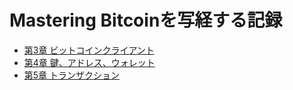 # Mastering Bitcoinを写経する記録

* [第3章 ビットコインクライアント](https://github.com/cipepser/mastering-bitcoin-syakyo/blob/master/chap3/README.md)
* [第4章 鍵、アドレス、ウォレット](https://github.com/cipepser/mastering-bitcoin-syakyo/blob/master/chap4/README.md)
* [第5章 トランザクション](https://github.com/cipepser/mastering-bitcoin-syakyo/blob/master/chap5/README.md)